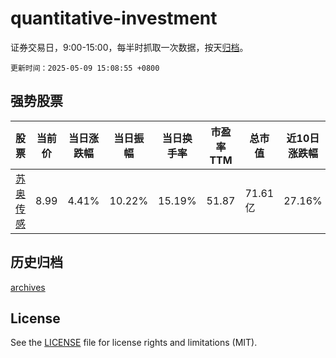 # quantitative-investment

证券交易日，9:00-15:00，每半时抓取一次数据，按天[归档](archives)。

`更新时间：2025-05-09 15:08:55 +0800`

## 强势股票

|股票|当前价|当日涨跌幅|当日振幅|当日换手率|市盈率TTM|总市值|近10日涨跌幅|
|----|----|----|----|----|----|----|----|
|[苏奥传感](https://xueqiu.com/S/SZ300507)|8.99|4.41%|10.22%|15.19%|51.87|71.61亿|27.16%|

## 历史归档

[archives](archives)

## License

See the [LICENSE](LICENSE) file for license rights and limitations (MIT).